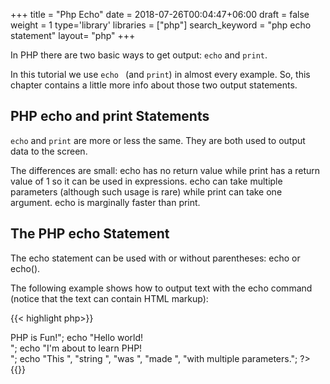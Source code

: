 +++
title = "Php Echo"
date = 2018-07-26T00:04:47+06:00
draft = false
weight = 1
type='library'
libraries = ["php"]
search_keyword = "php echo statement"
layout= "php"
+++

In PHP there are two basic ways to get output: `echo` and `print`.     

In this tutorial we use `echo ` (and `print`) in almost every example. So, this chapter contains a little more info about those two output statements.   

## PHP echo and print Statements
`echo` and `print` are more or less the same. They are both used to output data to the screen.      

The differences are small: echo has no return value while print has a return value of 1 so it can be used in expressions. echo can take multiple parameters (although such usage is rare) while print can take one argument. echo is marginally faster than print.

## The PHP echo Statement
The echo statement can be used with or without parentheses: echo or echo().     


The following example shows how to output text with the echo command (notice that the text can contain HTML markup):     

{{< highlight php>}}
<!DOCTYPE html>
<html>
<body>

<?php
echo "<h2>PHP is Fun!</h2>";
echo "Hello world!<br>";
echo "I'm about to learn PHP!<br>";
echo "This ", "string ", "was ", "made ", "with multiple parameters.";
?> 

</body>
</html>
{{</ highlight >}}










